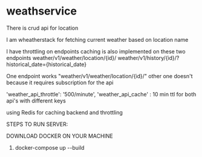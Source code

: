 # weathservice

There is crud api for location

I am wheatherstack for fetching current weather based on location name

I have throttling on endpoints caching is also implemented on these two endpoints
    weather/v1/weather/location/{id}/
    weather/v1/history/{id}/?historical_date={historical_date}

One endpoint works "weather/v1/weather/location/{id}/" other one doesn't because it requires subscription for the api

'weather_api_throttle': '500/minute',
'weather_api_cache' : 10 min ttl for both api's with different keys


using Redis for caching backend and throttling


STEPS TO RUN SERVER:

DOWNLOAD DOCKER ON YOUR MACHINE

1. docker-compose up --build


